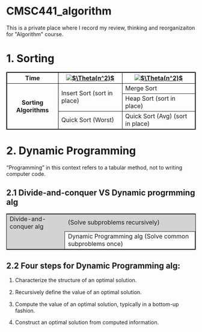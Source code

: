 
<style>
table, th, td {
    border: 1px solid black;
    border-collapse: collapse;
}
</style>


# CMSC441_algorithm

This is a private place where I record my review, thinking and reorganizaiton for "Algorithm" course. 



# 1. Sorting


<table>
<tr>
    <th>Time</th>
    <th><a href="https://www.codecogs.com/eqnedit.php?latex=$$\Theta(n^2)$$" target="_blank"><img src="https://latex.codecogs.com/gif.latex?$\Theta(n^2)$" title="$\Theta(n^2)$" /></a> </th>
    <th><a href="https://www.codecogs.com/eqnedit.php?latex=$$\Theta(n^2)$$" target="_blank"><img src="https://latex.codecogs.com/gif.latex?$\Theta(nlogn)$" title="$\Theta(n^2)$" /></a></th>
</tr>

<tr>
    <th rowspan = "3">Sorting Algorithms</th>
    <td rowspan = "2" style="border:solid 1px">Insert Sort (sort in place)</td>
    <td style="border:solid 1px">Merge Sort</td>
</tr>

<tr>
    <td style="border:solid 1px">Heap Sort (sort in place)</td>
</tr>

<tr>
    <td style="border:solid 1px">Quick Sort (Worst)</td>
    <td style="border:solid 1px">Quick Sort (Avg) (sort in place)</td>
</tr>

</table>

# 2. Dynamic Programming
“Programming” in this context refers to a tabular method, not to writing computer code.

## 2.1 Divide-and-conquer VS Dynamic progrmming alg
<table>
<tr>
    <td style="border:1px;background-color:LightGray">Divide-and-conquer alg </td>
    <td style="border:1px;background-color:LightGray" >(Solve subproblems recursively)</td>
    
</tr>

<tr>
    <td style="border:1px;background-color:LightGray"></td>    
    <td style="border:solid 1px">Dynamic Programming alg (Solve common subproblems once)</td>
</tr>
</table>


## 2.2 Four steps for Dynamic Programming alg:
1. Characterize the structure of an optimal solution.

2. Recursively deﬁne the value of an optimal solution.

3. Compute the value of an optimal solution, typically in a bottom-up fashion.

4. Construct an optimal solution from computed information.